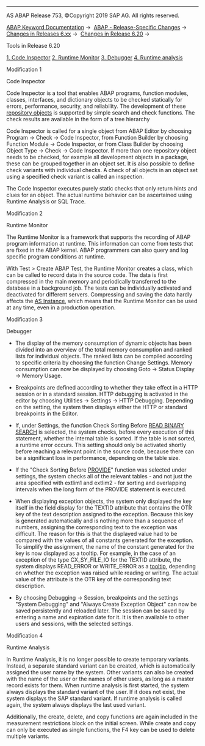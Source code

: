   

* * *

AS ABAP Release 753, ©Copyright 2019 SAP AG. All rights reserved.

[ABAP Keyword Documentation](javascript:call_link\('abenabap.htm'\)) →  [ABAP - Release-Specific Changes](javascript:call_link\('abennews.htm'\)) →  [Changes in Releases 6.xx](javascript:call_link\('abennews-6.htm'\)) →  [Changes in Release 6.20](javascript:call_link\('abennews-620.htm'\)) → 

Tools in Release 6.20

[1\. Code Inspector](#!ABAP_MODIFICATION_1@1@)
[
2\. Runtime Monitor](#!ABAP_MODIFICATION_2@2@)
[
3\. Debugger](#!ABAP_MODIFICATION_3@3@)
[
4\. Runtime analysis](#!ABAP_MODIFICATION_4@4@)

Modification 1

Code Inspector

Code Inspector is a tool that enables ABAP programs, function modules, classes, interfaces, and dictionary objects to be checked statically for errors, performance, security, and reliability. The development of these [repository objects](javascript:call_link\('abenrepository_object_glosry.htm'\) "Glossary Entry") is supported by simple search and check functions. The check results are available in the form of a tree hierarchy

Code Inspector is called for a single object from ABAP Editor by choosing Program → Check → Code Inspector, from Function Builder by choosing Function Module → Code Inspector, or from Class Builder by choosing Object Type → Check → Code Inspector. If more than one repository object needs to be checked, for example all development objects in a package, these can be grouped together in an object set. It is also possible to define check variants with individual checks. A check of all objects in an object set using a specified check variant is called an inspection.

The Code Inspector executes purely static checks that only return hints and clues for an object. The actual runtime behavior can be ascertained using Runtime Analysis or SQL Trace.

Modification 2

Runtime Monitor

The Runtime Monitor is a framework that supports the recording of ABAP program information at runtime. This information can come from tests that are fixed in the ABAP kernel. ABAP programmers can also query and log specific program conditions at runtime.

With Test > Create ABAP Test, the Runtime Monitor creates a class, which can be called to record data in the source code. The data is first compressed in the main memory and periodically transferred to the database in a background job. The tests can be individually activated and deactivated for different servers. Compressing and saving the data hardly affects the [AS Instance](javascript:call_link\('abenapplication_server_glosry.htm'\) "Glossary Entry"), which means that the Runtime Monitor can be used at any time, even in a production operation.

Modification 3

Debugger

-   The display of the memory consumption of dynamic objects has been divided into an overview of the total memory consumption and ranked lists for individual objects. The ranked lists can be compiled according to specific criteria by choosing the function Change Settings. Memory consumption can now be displayed by choosing Goto → Status Display → Memory Usage.
    
-   Breakpoints are defined according to whether they take effect in a HTTP session or in a standard session. HTTP debugging is activated in the editor by choosing Utilities → Settings → HTTP Debugging. Depending on the setting, the system then displays either the HTTP or standard breakpoints in the Editor.
    
-   If, under Settings, the function Check Sorting Before [READ BINARY SEARCH](javascript:call_link\('abapread_table.htm'\)) is selected, the system checks, before every execution of this statement, whether the internal table is sorted. If the table is not sorted, a runtime error occurs. This setting should only be activated shortly before reaching a relevant point in the source code, because there can be a significant loss in performance, depending on the table size.
    
-   If the "Check Sorting Before [PROVIDE](javascript:call_link\('abapprovide.htm'\))" function was selected under settings, the system checks all of the relevant tables - and not just the area specified with extlim1 and extlim2 - for sorting and overlapping intervals when the long form of the PROVIDE statement is executed.
    
-   When displaying exception objects, the system only displayed the key itself in the field display for the TEXTID attribute that contains the OTR key of the text description assigned to the exception. Because this key is generated automatically and is nothing more than a sequence of numbers, assigning the corresponding text to the exception was difficult. The reason for this is that the displayed value had to be compared with the values of all constants generated for the exception. To simplify the assignment, the name of the constant generated for the key is now displayed as a tooltip. For example, in the case of an exception of the type CX\_SY\_FILE\_IO for the TEXTID attribute, the system displays READ\_ERROR or WRITE\_ERROR as a [tooltip](javascript:call_link\('abenquick_info_glosry.htm'\) "Glossary Entry"), depending on whether the exception was raised while reading or writing. The actual value of the attribute is the OTR key of the corresponding text description.
    
-   By choosing Debugging → Session, breakpoints and the settings "System Debugging" and "Always Create Exception Object" can now be saved persistently and reloaded later. The session can be saved by entering a name and expiration date for it. It is then available to other users and sessions, with the selected settings.
    

Modification 4

Runtime Analysis

In Runtime Analysis, it is no longer possible to create temporary variants. Instead, a separate standard variant can be created, which is automatically assigned the user name by the system. Other variants can also be created with the name of the user or the names of other users, as long as a master record exists for them. When runtime analysis is first started, the system always displays the standard variant of the user. If it does not exist, the system displays the SAP standard variant. If runtime analysis is called again, the system always displays the last used variant.

Additionally, the create, delete, and copy functions are again included in the measurement restrictions block on the initial screen. While create and copy can only be executed as single functions, the F4 key can be used to delete multiple variants.